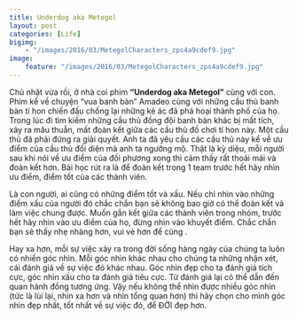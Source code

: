 ```yaml
---
title: Underdog aka Metegol
layout: post
categories: [Life]
bigimg:
    - "/images/2016/03/MetegolCharacters_zps4a9cdef9.jpg"
image:
    feature: "/images/2016/03/MetegolCharacters_zps4a9cdef9.jpg"
---
```


Chủ nhật vừa rồi, ở nhà coi phim **“Underdog aka Metegol”** cùng với con. Phim kể về chuyện “vua banh bàn” Amadeo cùng với những cầu thủ banh bàn tí hon chiến đấu chống lại những kẻ ác đã phá hoại thành phố của họ. Trong lúc đi tìm kiếm những cầu thủ đồng đội banh bàn khác bị mất tích, xảy ra mâu thuẫn, mất đoàn kết giữa các cầu thủ đồ chơi tí hon này. Một cầu thủ đã phải đứng ra giải quyết. Anh ta đã yêu cầu các cầu thủ này kể về ưu điểm của cầu thủ đối diện mà anh ta ngưỡng mộ. Thật là kỳ diệu, mỗi người sau khi nói về ưu điểm của đối phương xong thì cảm thấy rất thoải mái và đoàn kết hơn. Bài học rút ra là để đoàn kết trong 1 team trước hết hãy nhìn ưu điểm, điểm tốt của các thành viên.

Là con người, ai cũng có những điểm tốt và xấu. Nếu chỉ nhìn vào những điểm xấu của người đó chắc chắn bạn sẽ không bao giờ có thể đoàn kết và làm việc chung được. Muốn gắn kết giữa các thành viên trong nhóm, trước hết hãy nhìn vào ưu điểm của họ, đừng nhìn vào khuyết điểm. Chắc chắn bạn sẽ thấy nhẹ nhàng hơn, vui vẻ hơn để cùng .

Hay xa hơn, mỗi sự việc xảy ra trong đời sống hàng ngày của chúng ta luôn có nhiền góc nhìn. Mỗi góc nhìn khác nhau cho chúng ta những nhận xét, cái đánh giá về sự việc đó khác nhau. Góc nhìn đẹp cho ta đánh giá tích cực, góc nhìn xấu cho ta đánh giá tiêu cực. Từ đánh giá lại có thể dẫn đến quan hành đồng tương ứng. Vậy nếu không thể nhìn được nhiều góc nhìn (tức là lùi lại, nhìn xa hơn và nhìn tổng quan hơn) thì hãy chọn cho mình góc nhìn đẹp nhất, tốt nhất về sự việc đó, để ĐỜI đẹp hơn.


